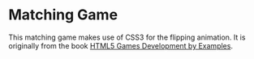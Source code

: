 # Matching Game

This matching game makes use of CSS3 for the flipping animation.
It is originally from the book [HTML5 Games Development by Examples][1].

[1]: http://www.packtpub.com/html5-games-development-using-css-javascript-beginners-guide/book
